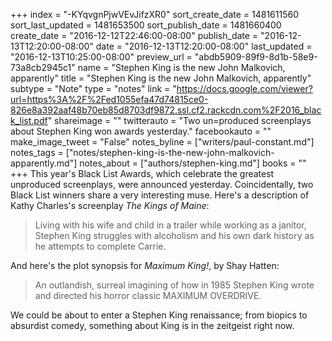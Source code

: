 +++
index = "-KYqvgnPjwVEvJifzXR0"
sort_create_date = 1481611560
sort_last_updated = 1481653500
sort_publish_date = 1481660400
create_date = "2016-12-12T22:46:00-08:00"
publish_date = "2016-12-13T12:20:00-08:00"
date = "2016-12-13T12:20:00-08:00"
last_updated = "2016-12-13T10:25:00-08:00"
preview_url = "abdb5909-89f9-8d1b-58e9-73a8cb2945c1"
name = "Stephen King is the new John Malkovich, apparently"
title = "Stephen King is the new John Malkovich, apparently"
subtype = "Note"
type = "notes"
link = "https://docs.google.com/viewer?url=https%3A%2F%2Fed1055efa47d74815ce0-826e8a392aaf48b70eb85d8703df9872.ssl.cf2.rackcdn.com%2F2016_black_list.pdf"
shareimage = ""
twitterauto = "Two un=produced screenplays about Stephen King won awards yesterday."
facebookauto = ""
make_image_tweet = "False"
notes_byline = ["writers/paul-constant.md"]
notes_tags = ["notes/stephen-king-is-the-new-john-malkovich-apparently.md"]
notes_about = ["authors/stephen-king.md"]
books = ""
+++
This year's Black List Awards, which celebrate the greatest unproduced screenplays, were announced yesterday. Coincidentally, two Black List winners share a very interesting muse. Here's a description of Kathy Charles's screenplay *The Kings of Maine*:

<blockquote>Living with his wife and child in a trailer while working as a janitor, Stephen King struggles with alcoholism and his own dark history as he attempts to complete Carrie.</blockquote>

And here's the plot synopsis for *Maximum King!*, by Shay Hatten:

<blockquote>An outlandish, surreal imagining of how in 1985 Stephen King wrote and directed his horror classic MAXIMUM OVERDRIVE.</blockquote>

We could be about to enter a Stephen King renaissance; from biopics to absurdist comedy, something about King is in the zeitgeist right now. 